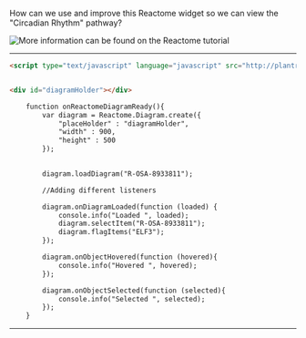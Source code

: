 How can we use and improve this Reactome widget so we can view the "Circadian Rhythm" pathway?

![More information can be found on the Reactome tutorial]([https://plantreactome.gramene.org/index.php?option=com_content&view=article&id=58&Itemid=306&lang=en)

____

```html
<script type="text/javascript" language="javascript" src="http://plantreactome.gramene.org/DiagramJs/diagram/diagram.nocache.js"></script>


<div id="diagramHolder"></div>

    function onReactomeDiagramReady(){  
        var diagram = Reactome.Diagram.create({
            "placeHolder" : "diagramHolder",
            "width" : 900,
            "height" : 500
        });

        
        diagram.loadDiagram("R-OSA-8933811");

        //Adding different listeners

        diagram.onDiagramLoaded(function (loaded) {
            console.info("Loaded ", loaded);
            diagram.selectItem("R-OSA-8933811");
            diagram.flagItems("ELF3");
        });

        diagram.onObjectHovered(function (hovered){
            console.info("Hovered ", hovered);
        });

        diagram.onObjectSelected(function (selected){
            console.info("Selected ", selected);
        });
    }
```

---
